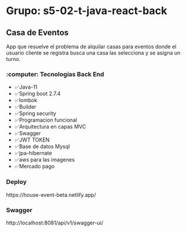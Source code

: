 <h1>Grupo: s5-02-t-java-react-back</h1>
<h2>Casa de Eventos</h2>
<p>App que resuelve el problema de alquilar casas para eventos donde el usuario cliente se registra busca una 
casa las selecciona y se asigna un turno.</p>

<h3>:computer: Tecnologías Back End </h3>

- ✅Java-11
- ✅Spring boot 2.7.4
- ✅lombok
- ✅Builder
- ✅Spring security
- ✅Programacion funcional
- ✅Arquitectura en capas MVC
- ✅Swagger
- ✅JWT TOKEN
- ✅Base de datos Mysql
- ✅jpa-hibernate
- ✅aws para las imagenes
- ✅Mercado pago 


<h3>Deploy</h3>
https://house-event-beta.netlify.app/


<h3>Swagger</h3>
http://localhost:8081/api/v1/swagger-ui/
